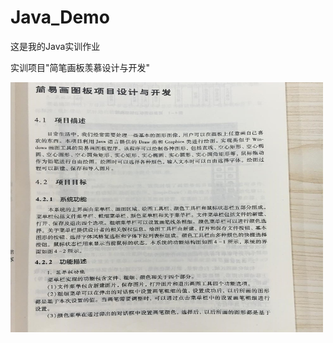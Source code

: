 #                  		Java_Demo

这是我的Java实训作业

实训项目"简笔画板羡慕设计与开发"

<img src="images/1.jpg" width="500" height="400" />